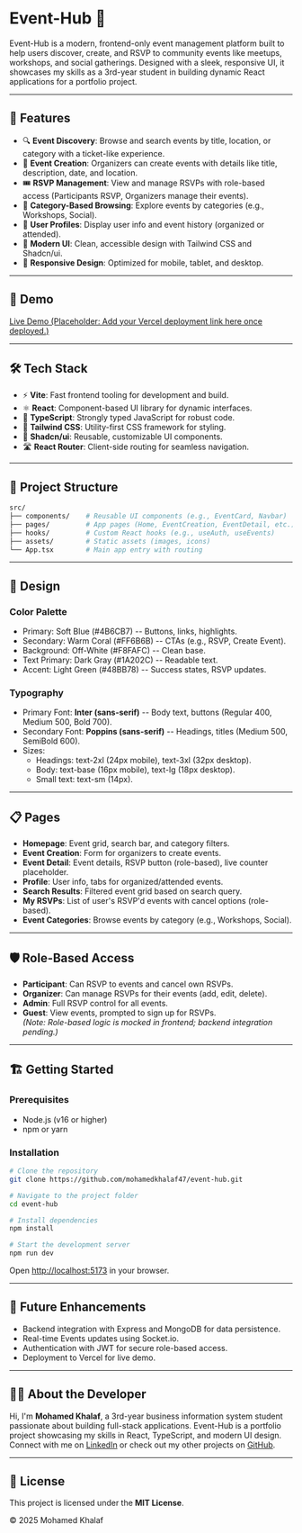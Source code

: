 # Event-Hub 🎉

Event-Hub is a modern, frontend-only event management platform built to
help users discover, create, and RSVP to community events like meetups,
workshops, and social gatherings. Designed with a sleek, responsive UI,
it showcases my skills as a 3rd-year student in building dynamic React
applications for a portfolio project.

---

## 🚀 Features

- 🔍 **Event Discovery**: Browse and search events by title, location,
  or category with a ticket-like experience.
- 📅 **Event Creation**: Organizers can create events with details
  like title, description, date, and location.
- 🎟️ **RSVP Management**: View and manage RSVPs with role-based access
  (Participants RSVP, Organizers manage their events).
- 📍 **Category-Based Browsing**: Explore events by categories (e.g.,
  Workshops, Social).
- 👤 **User Profiles**: Display user info and event history (organized
  or attended).
- 🌙 **Modern UI**: Clean, accessible design with Tailwind CSS and
  Shadcn/ui.
- 📱 **Responsive Design**: Optimized for mobile, tablet, and desktop.

---

## 🔗 Demo

[Live Demo (Placeholder: Add your Vercel deployment link here once
deployed.)](https://khalaf-eventhub.netlify.app/)

---

## 🛠️ Tech Stack

- ⚡ **Vite**: Fast frontend tooling for development and build.
- ⚛️ **React**: Component-based UI library for dynamic interfaces.
- 🔷 **TypeScript**: Strongly typed JavaScript for robust code.
- 🎨 **Tailwind CSS**: Utility-first CSS framework for styling.
- 🧩 **Shadcn/ui**: Reusable, customizable UI components.
- 🛣️ **React Router**: Client-side routing for seamless navigation.

---

## 📂 Project Structure

```bash
src/
├── components/    # Reusable UI components (e.g., EventCard, Navbar)
├── pages/         # App pages (Home, EventCreation, EventDetail, etc.)
├── hooks/         # Custom React hooks (e.g., useAuth, useEvents)
├── assets/        # Static assets (images, icons)
└── App.tsx        # Main app entry with routing
```

---

## 🎨 Design

### Color Palette

- Primary: Soft Blue (#4B6CB7) -- Buttons, links, highlights.
- Secondary: Warm Coral (#FF6B6B) -- CTAs (e.g., RSVP, Create Event).
- Background: Off-White (#F8FAFC) -- Clean base.
- Text Primary: Dark Gray (#1A202C) -- Readable text.
- Accent: Light Green (#48BB78) -- Success states, RSVP updates.

### Typography

- Primary Font: **Inter (sans-serif)** -- Body text, buttons (Regular
  400, Medium 500, Bold 700).
- Secondary Font: **Poppins (sans-serif)** -- Headings, titles (Medium
  500, SemiBold 600).
- Sizes:
  - Headings: text-2xl (24px mobile), text-3xl (32px desktop).
  - Body: text-base (16px mobile), text-lg (18px desktop).
  - Small text: text-sm (14px).

---

## 📋 Pages

- **Homepage**: Event grid, search bar, and category filters.
- **Event Creation**: Form for organizers to create events.
- **Event Detail**: Event details, RSVP button (role-based), live
  counter placeholder.
- **Profile**: User info, tabs for organized/attended events.
- **Search Results**: Filtered event grid based on search query.
- **My RSVPs**: List of user's RSVP'd events with cancel options
  (role-based).
- **Event Categories**: Browse events by category (e.g., Workshops,
  Social).

---

## 🛡️ Role-Based Access

- **Participant**: Can RSVP to events and cancel own RSVPs.
- **Organizer**: Can manage RSVPs for their events (add, edit,
  delete).
- **Admin**: Full RSVP control for all events.
- **Guest**: View events, prompted to sign up for RSVPs.\
  _(Note: Role-based logic is mocked in frontend; backend integration
  pending.)_

---

## 🏗️ Getting Started

### Prerequisites

- Node.js (v16 or higher)
- npm or yarn

### Installation

```bash
# Clone the repository
git clone https://github.com/mohamedkhalaf47/event-hub.git

# Navigate to the project folder
cd event-hub

# Install dependencies
npm install

# Start the development server
npm run dev
```

Open <http://localhost:5173> in your browser.

---

## 🚧 Future Enhancements

- Backend integration with Express and MongoDB for data persistence.
- Real-time Events updates using Socket.io.
- Authentication with JWT for secure role-based access.
- Deployment to Vercel for live demo.

---

## 👨‍💻 About the Developer

Hi, I'm **Mohamed Khalaf**, a 3rd-year business information system student
passionate about building full-stack applications. Event-Hub is a
portfolio project showcasing my skills in React, TypeScript, and modern
UI design. Connect with me on
[LinkedIn](https://www.linkedin.com/in/mohamed-m-khalaf/) or check out my
other projects on [GitHub](https://github.com/mohamedkhalaf47).

---

## 📜 License

This project is licensed under the **MIT License**.

© 2025 Mohamed Khalaf
